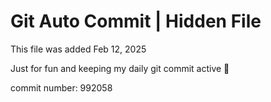 # Git Auto Commit | Hidden File

This file was added Feb 12, 2025

Just for fun and keeping my daily git commit active 🤪

commit number: 992058

